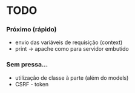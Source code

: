 TODO
===


### Próximo (rápido)

- envio das variáveis de requisição (context)
- print -> apache como para servidor embutido


### Sem pressa...

- utilização de classe à parte (além do models)
- CSRF - token
